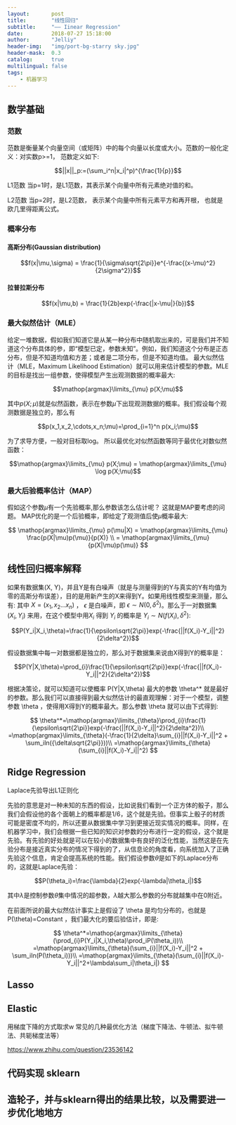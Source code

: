 ```yaml
---
layout:       post
title:        "线性回归"
subtitle:     "—— Iinear Regression"
date:         2018-07-27 15:18:00
author:       "Jelliy"
header-img:   "img/port-bg-starry sky.jpg"
header-mask:  0.3
catalog:      true
multilingual: false
tags:
    - 机器学习
---
```


## 数学基础
### 范数
范数是衡量某个向量空间（或矩阵）中的每个向量以长度或大小。范数的一般化定义：对实数p>=1， 范数定义如下:

$$||x||_p:=(\sum_i^n|x_i|^p)^{\frac{1}{p}}$$  

L1范数
当p=1时，是L1范数，其表示某个向量中所有元素绝对值的和。

L2范数
当p=2时，是L2范数， 表示某个向量中所有元素平方和再开根， 也就是欧几里得距离公式。

### 概率分布
#### 高斯分布(Gaussian distribution)

$$f(x|\mu,\sigma) = \frac{1}{\sigma\sqrt{2\pi}}e^{-\frac{(x-\mu)^2}{2\sigma^2}}$$

#### 拉普拉斯分布

$$f(x|\mu,b) = \frac{1}{2b}exp(-\frac{|x-\mu|}{b})$$ 

### 最大似然估计（MLE）

给定一堆数据，假如我们知道它是从某一种分布中随机取出来的，可是我们并不知道这个分布具体的参，即“模型已定，参数未知”。例如，我们知道这个分布是正态分布，但是不知道均值和方差；或者是二项分布，但是不知道均值。 最大似然估计（MLE，Maximum Likelihood Estimation）就可以用来估计模型的参数。MLE的目标是找出一组参数，使得模型产生出观测数据的概率最大:

$$\mathop{argmax}\limits_{\mu} p(X;\mu)$$

其中$p(X;\mu)$就是似然函数，表示在参数$\mu$下出现观测数据的概率。我们假设每个观测数据是独立的，那么有

$$p(x_1,x_2,\cdots,x_n;\mu)=\prod_{i=1}^n p(x_i;\mu)$$

为了求导方便，一般对目标取log。 所以最优化对似然函数等同于最优化对数似然函数：

$$\mathop{argmax}\limits_{\mu} p(X;\mu) = \mathop{argmax}\limits_{\mu} \log p(X;\mu)$$

### 最大后验概率估计（MAP）

假如这个参数$\mu$有一个先验概率,那么参数该怎么估计呢？
这就是MAP要考虑的问题。 MAP优化的是一个后验概率，即给定了观测值后使$\mu$概率最大:

$$
\mathop{argmax}\limits_{\mu} p(\mu|X) = \mathop{argmax}\limits_{\mu} \frac{p(X|\mu)p(\mu)}{p(X)} \\
= \mathop{argmax}\limits_{\mu} {p(X|\mu)p(\mu)} 
$$

## 线性回归概率解释
如果有数据集(X, Y)，并且Y是有白噪声（就是与测量得到的Y与真实的Y有均值为零的高斯分布误差），目的是用新产生的X来得到Y。如果用线性模型来测量，那么有:
其中 $X=(x_1, x_2...x_n)$ ， $\epsilon$ 是白噪声，即 $\epsilon \sim N(0, \delta^2)$。那么于一对数据集 $(X_i, Y_i)$ 来用，在这个模型中用$X_i$ 得到 $Y_i$ 的概率是 $Y_i \sim N(f(X_i), \delta^2)$:

$$P(Y_i|X_i,\theta)=\frac{1}{\epsilon\sqrt{2\pi}}exp(-\frac{||f(X_i)-Y_i||^2}{2\delta^2})$$

假设数据集中每一对数据都是独立的，那么对于数据集来说由X得到Y的概率是：

$$P(Y|X,\theta)=\prod_{i}\frac{1}{\epsilon\sqrt{2\pi}}exp(-\frac{||f(X_i)-Y_i||^2}{2\delta^2})$$

根据决策论，就可以知道可以使概率 P(Y|X,\theta) 最大的参数 \theta^* 就是最好的参数。那么我们可以直接得到最大似然估计的最直观理解：对于一个模型，调整参数 \theta ，使得用X得到Y的概率最大。那么参数 \theta 就可以由下式得到:

$$
\theta^*=\mathop{argmax}\limits_{\theta}\prod_{i}\frac{1}{\epsilon\sqrt{2\pi}}exp(-\frac{||f(X_i)-Y_i||^2}{2\delta^2})\\
=\mathop{argmax}\limits_{\theta}(-\frac{1}{2\delta}\sum_{i}||f(X_i)-Y_i||^2 + \sum_iln({\delta\sqrt{2\pi}}))\\
=\mathop{argmax}\limits_{\theta}(\sum_{i}||f(X_i)-Y_i||^2)
$$

## Ridge Regression 
Laplace先验导出L1正则化

先验的意思是对一种未知的东西的假设，比如说我们看到一个正方体的骰子，那么我们会假设他的各个面朝上的概率都是1/6，这个就是先验。但事实上骰子的材质可能是密度不均的，所以还要从数据集中学习到更接近现实情况的概率。同样，在机器学习中，我们会根据一些已知的知识对参数的分布进行一定的假设，这个就是先验。有先验的好处就是可以在较小的数据集中有良好的泛化性能，当然这是在先验分布是接近真实分布的情况下得到的了，从信息论的角度看，向系统加入了正确先验这个信息，肯定会提高系统的性能。我们假设参数$\theta$是如下的Laplace分布的，这就是Laplace先验：

$$P(\theta_i)=\frac{\lambda}{2}exp(-\lambda|\theta_i|)$$

其中$\lambda$是控制参数$\theta$集中情况的超参数，$\lambda$越大那么参数的分布就越集中在0附近。

在前面所说的最大似然估计事实上是假设了 \theta 是均匀分布的，也就是 P(\theta)=Constant ，我们最大化的要后验估计，即是:

$$
\theta^*=\mathop{argmax}\limits_{\theta}(\prod_{i}P(Y_i|X_i,\theta)\prod_iP(\theta_i))\\
=\mathop{argmax}\limits_{\theta}(\sum_{i}||f(X_i)-Y_i||^2 + \sum_iln(P(\theta_i)))\\
=\mathop{argmax}\limits_{\theta}(\sum_{i}||f(X_i)-Y_i||^2+\lambda\sum_i|\theta_i|)
$$

## Lasso

## Elastic


用梯度下降的方式取求w
常见的几种最优化方法（梯度下降法、牛顿法、拟牛顿法、共轭梯度法等）

https://www.zhihu.com/question/23536142

## 代码实现 sklearn

## 造轮子，并与sklearn得出的结果比较，以及需要进一步优化地地方